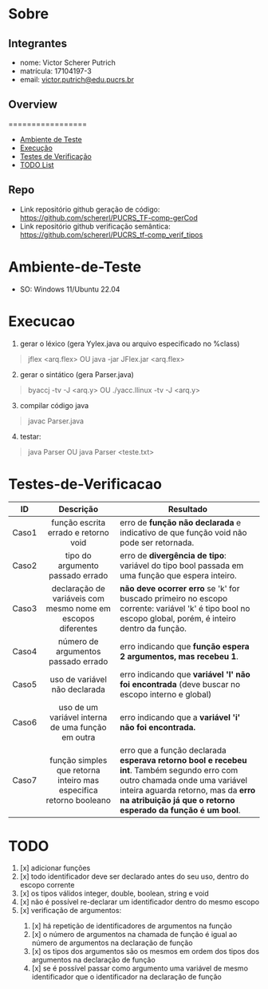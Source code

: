 
# Sobre

## Integrantes
* nome: Victor Scherer Putrich
* matrícula: 17104197-3
* email: victor.putrich@edu.pucrs.br

## Overview
=================
<!--ts-->
   * [Ambiente de Teste](#Ambiente-de-Teste)
   * [Execução](#Execucao)
   * [Testes de Verificação](#Testes-de-Verificacao)
   * [TODO List](#TODO)
<!--te-->

## Repo 
* Link repositório github geração de código: https://github.com/schererl/PUCRS_TF-comp-gerCod
* Link repositório github verificação semântica: https://github.com/schererl/PUCRS_tf-comp_verif_tipos

# Ambiente-de-Teste
* SO: Windows 11/Ubuntu 22.04

# Execucao
1. gerar o léxico  (gera Yylex.java ou arquivo especificado no %class)
> jflex <arq.flex>   OU
> java -jar JFlex.jar <arq.flex>

2. gerar o sintático  (gera Parser.java)
> byaccj -tv -J <arq.y>     OU
> ./yacc.llinux -tv -J <arq.y>

3. compilar código java
> javac Parser.java

4. testar:
>  java Parser    OU
> java Parser <teste.txt>

# Testes-de-Verificacao

ID | Descrição | Resultado 
---|:---:|---
Caso1 | função escrita errado e retorno void | erro de **função não declarada** e indicativo de que função void não pode ser retornada.
Caso2 | tipo do argumento passado errado | erro de **divergência de tipo**: variável do tipo bool passada em uma função que espera inteiro.
Caso3 | declaração de variáveis com mesmo nome em escopos diferentes | **não deve ocorrer erro** se 'k' for buscado primeiro no escopo corrente: variável 'k' é tipo bool no escopo global, porém, é inteiro dentro da função.
Caso4 | número de argumentos passado errado | erro indicando que **função espera 2 argumentos, mas recebeu 1**.
Caso5 | uso de variável não declarada | erro indicando que **variável 'l' não foi encontrada** (deve buscar no escopo interno e global)
Caso6 | uso de um variável interna de uma função em outra | erro indicando que a **variável 'i' não foi encontrada.**
Caso7 | função simples que retorna inteiro mas especifica retorno booleano | erro que a função declarada **esperava retorno bool e recebeu int**. Também segundo erro com outro chamada onde uma variável inteira aguarda retorno, mas da **erro na atribuição já que o retorno esperado da função é um bool**.

# TODO
<ol>
<li> [x] adicionar funções </li>
<li> [x] todo identificador deve ser declarado antes do seu uso, dentro do escopo corrente</li>
<li> [x] os tipos válidos integer, double, boolean, string e void</li>
<li> [x] não é possível re-declarar um identificador dentro do mesmo escopo</li>
<li> [x] verificação de argumentos:</li>
  <ol>
    <li> [x] há repetição de identificadores de argumentos na função</li>
    <li> [x] o número de argumentos na chamada de função é igual ao número de argumentos na declaração de função</li>
    <li> [x] os tipos dos argumentos são os mesmos em ordem dos tipos dos argumentos na declaração de função</li>
    <li> [x] se é possível passar como argumento uma variável de mesmo identificador que o identificador na declaração de função</li>
  </ol>
</ol>
